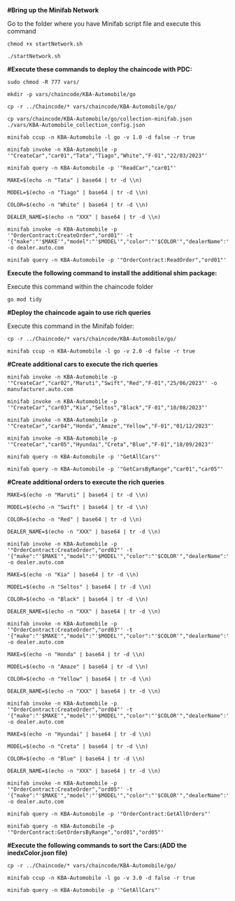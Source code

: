 **#Bring up the Minifab Network**

Go to the folder where you have Minifab script file and execute this command 

```
chmod +x startNetwork.sh

./startNetwork.sh
```

**#Execute these commands to deploy the chaincode with PDC:**

```
sudo chmod -R 777 vars/

mkdir -p vars/chaincode/KBA-Automobile/go

cp -r ../Chaincode/* vars/chaincode/KBA-Automobile/go/

cp vars/chaincode/KBA-Automobile/go/collection-minifab.json ./vars/KBA-Automobile_collection_config.json

minifab ccup -n KBA-Automobile -l go -v 1.0 -d false -r true

minifab invoke -n KBA-Automobile -p '"CreateCar","car01","Tata","Tiago","White","F-01","22/03/2023"'

minifab query -n KBA-Automobile -p '"ReadCar","car01"'

MAKE=$(echo -n "Tata" | base64 | tr -d \\n)

MODEL=$(echo -n "Tiago" | base64 | tr -d \\n)

COLOR=$(echo -n "White" | base64 | tr -d \\n)

DEALER_NAME=$(echo -n "XXX" | base64 | tr -d \\n)

minifab invoke -n KBA-Automobile -p '"OrderContract:CreateOrder","ord01"' -t '{"make":"'$MAKE'","model":"'$MODEL'","color":"'$COLOR'","dealerName":"'$DEALER_NAME'"}' -o dealer.auto.com

minifab query -n KBA-Automobile -p '"OrderContract:ReadOrder","ord01"'
```

**Execute the following command to install the additional shim package:**

Execute this command within the chaincode folder

`go mod tidy`


**#Deploy the chaincode again to use rich queries**

Execute this command in the Minifab folder:

```
cp -r ../Chaincode/* vars/chaincode/KBA-Automobile/go/

minifab ccup -n KBA-Automobile -l go -v 2.0 -d false -r true
```


**#Create additional cars to execute the rich queries**

```
minifab invoke -n KBA-Automobile -p '"CreateCar","car02","Maruti","Swift","Red","F-01","25/06/2023"' -o manufacturer.auto.com

minifab invoke -n KBA-Automobile -p '"CreateCar","car03","Kia","Seltos","Black","F-01","10/08/2023"'

minifab invoke -n KBA-Automobile -p '"CreateCar","car04","Honda","Amaze","Yellow","F-01","01/12/2023"'

minifab invoke -n KBA-Automobile -p '"CreateCar","car05","Hyundai","Creta","Blue","F-01","18/09/2023"'

minifab query -n KBA-Automobile -p '"GetAllCars"'

minifab query -n KBA-Automobile -p '"GetCarsByRange","car01","car05"'
```

**#Create additional orders to execute the rich queries**

```
MAKE=$(echo -n "Maruti" | base64 | tr -d \\n)

MODEL=$(echo -n "Swift" | base64 | tr -d \\n)

COLOR=$(echo -n "Red" | base64 | tr -d \\n)

DEALER_NAME=$(echo -n "XXX" | base64 | tr -d \\n)

minifab invoke -n KBA-Automobile -p '"OrderContract:CreateOrder","ord02"' -t '{"make":"'$MAKE'","model":"'$MODEL'","color":"'$COLOR'","dealerName":"'$DEALER_NAME'"}' -o dealer.auto.com

MAKE=$(echo -n "Kia" | base64 | tr -d \\n)

MODEL=$(echo -n "Seltos" | base64 | tr -d \\n)

COLOR=$(echo -n "Black" | base64 | tr -d \\n)

DEALER_NAME=$(echo -n "XXX" | base64 | tr -d \\n)

minifab invoke -n KBA-Automobile -p '"OrderContract:CreateOrder","ord03"' -t '{"make":"'$MAKE'","model":"'$MODEL'","color":"'$COLOR'","dealerName":"'$DEALER_NAME'"}' -o dealer.auto.com

MAKE=$(echo -n "Honda" | base64 | tr -d \\n)

MODEL=$(echo -n "Amaze" | base64 | tr -d \\n)

COLOR=$(echo -n "Yellow" | base64 | tr -d \\n)

DEALER_NAME=$(echo -n "XXX" | base64 | tr -d \\n)

minifab invoke -n KBA-Automobile -p '"OrderContract:CreateOrder","ord04"' -t '{"make":"'$MAKE'","model":"'$MODEL'","color":"'$COLOR'","dealerName":"'$DEALER_NAME'"}' -o dealer.auto.com

MAKE=$(echo -n "Hyundai" | base64 | tr -d \\n)

MODEL=$(echo -n "Creta" | base64 | tr -d \\n)

COLOR=$(echo -n "Blue" | base64 | tr -d \\n)

DEALER_NAME=$(echo -n "XXX" | base64 | tr -d \\n)

minifab invoke -n KBA-Automobile -p '"OrderContract:CreateOrder","ord05"' -t '{"make":"'$MAKE'","model":"'$MODEL'","color":"'$COLOR'","dealerName":"'$DEALER_NAME'"}' -o dealer.auto.com

minifab query -n KBA-Automobile -p '"OrderContract:GetAllOrders"'

minifab query -n KBA-Automobile -p '"OrderContract:GetOrdersByRange","ord01","ord05"'

```

**#Execute the following commands to sort the Cars:(ADD the inedxColor.json file)**

```
cp -r ../Chaincode/* vars/chaincode/KBA-Automobile/go/

minifab ccup -n KBA-Automobile -l go -v 3.0 -d false -r true

minifab query -n KBA-Automobile -p '"GetAllCars"'
```
